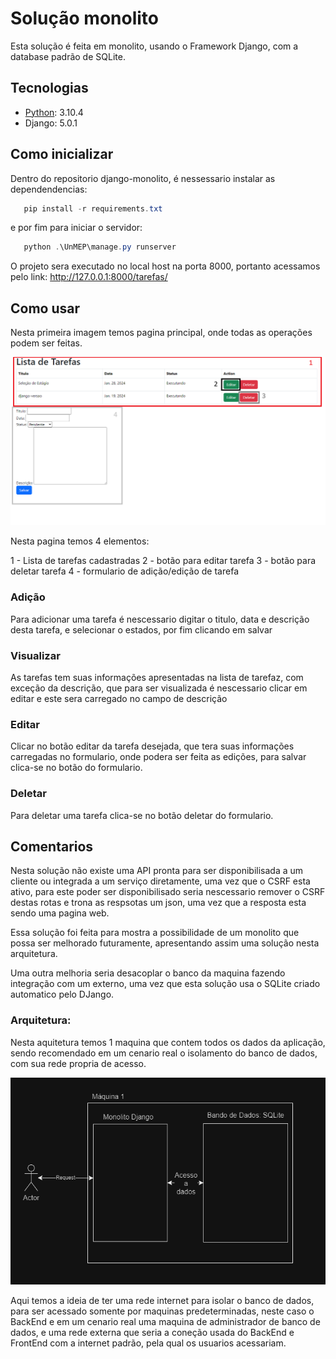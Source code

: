 # Solução monolito
Esta solução é feita em monolito, usando o Framework Django, com a database padrão de SQLite. 

## Tecnologias
 - [Python](https://www.python.org/downloads/): 3.10.4 
 - Django: 5.0.1

## Como inicializar
Dentro do repositorio django-monolito, é nessessario instalar as dependendencias:

```powershell
   pip install -r requirements.txt 
```
e por fim para iniciar o servidor:
```powershell
   python .\UnMEP\manage.py runserver 
```
O projeto sera executado no local host na porta 8000, portanto acessamos pelo link:
http://127.0.0.1:8000/tarefas/

## Como usar
Nesta primeira imagem temos pagina principal, onde todas as operações podem ser feitas.

![Alt Text](img/pagina_inicial.png)

Nesta pagina temos 4 elementos:

1 - Lista de tarefas cadastradas
2 - botão para editar tarefa
3 - botão para deletar tarefa
4 - formulario de adição/edição de tarefa


### Adição

Para adicionar uma tarefa é nescessario digitar o titulo, data e descrição desta tarefa, e selecionar o estados, por fim clicando em salvar

### Visualizar

As tarefas tem suas informações apresentadas na lista de tarefaz, com exceção da descrição, que para ser visualizada é nescessario clicar em editar e este sera carregado no campo de descrição

### Editar

Clicar no botão editar da tarefa desejada, que tera suas informações carregadas no formulario, onde podera ser feita as edições, para salvar clica-se no botão do formulario.

### Deletar

Para deletar uma tarefa clica-se no botão deletar do formulario.


## Comentarios
Nesta solução não existe uma API pronta para ser disponibilisada a um cliente ou integrada a um serviço diretamente, uma vez que o CSRF esta ativo, para este poder ser disponibilisado seria nescessario remover o CSRF destas rotas e trona as respsotas um json, uma vez que a resposta esta sendo uma pagina web.

Essa solução foi feita para mostra a possibilidade de um monolito que possa ser melhorado futuramente, apresentando assim uma solução nesta arquitetura.

Uma outra melhoria seria desacoplar o banco da maquina fazendo integração com um externo, uma vez que esta solução usa o SQLite criado automatico pelo DJango.

### Arquitetura:
Nesta aquitetura temos 1 maquina que contem todos os dados da aplicação, sendo recomendado em um cenario real o isolamento do banco de dados, com sua rede propria de acesso.

![Alt Text](img/arquitetura.png)

Aqui temos a ideia de ter uma rede internet para isolar o banco de dados, para ser acessado somente por maquinas predeterminadas, neste caso o BackEnd e em um cenario real uma maquina de administrador de banco de dados, e uma rede externa que seria a coneção usada do BackEnd e FrontEnd com a internet padrão, pela qual os usuarios acessariam.
